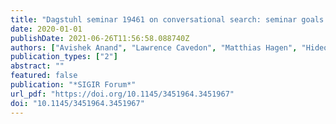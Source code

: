 ```yaml
---
title: "Dagstuhl seminar 19461 on conversational search: seminar goals and working group outcomes"
date: 2020-01-01
publishDate: 2021-06-26T11:56:58.088740Z
authors: ["Avishek Anand", "Lawrence Cavedon", "Matthias Hagen", "Hideo Joho", "Mark Sanderson", "Benno Stein"]
publication_types: ["2"]
abstract: ""
featured: false
publication: "*SIGIR Forum*"
url_pdf: "https://doi.org/10.1145/3451964.3451967"
doi: "10.1145/3451964.3451967"
---
```


